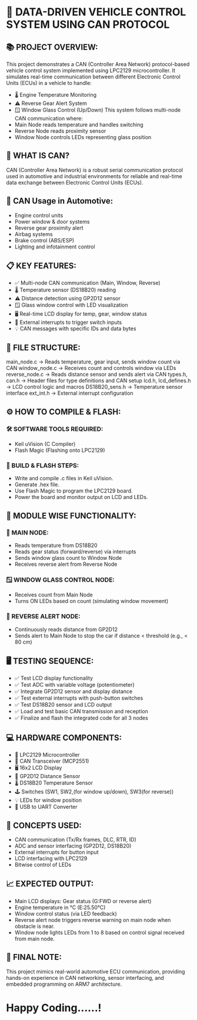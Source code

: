 # 🚗 DATA-DRIVEN VEHICLE CONTROL SYSTEM USING CAN PROTOCOL
## 📚 PROJECT OVERVIEW:
This project demonstrates a CAN (Controller Area Network) protocol-based vehicle control system implemented using LPC2129 microcontroller. It simulates real-time communication between different Electronic Control Units (ECUs) in a vehicle to handle:
- 🌡️ Engine Temperature Monitoring
- ⚠️ Reverse Gear Alert System
- 🪟 Window Glass Control (Up/Down)
This system follows multi-node CAN communication where:
- Main Node reads temperature and handles switching
- Reverse Node reads proximity sensor
- Window Node controls LEDs representing glass position
## 🧠 WHAT IS CAN?
CAN (Controller Area Network) is a robust serial communication protocol used in automotive and industrial environments for reliable and real-time data exchange between Electronic Control Units (ECUs).
## 🚗 CAN Usage in Automotive:
- Engine control units
- Power window & door systems
- Reverse gear proximity alert
- Airbag systems
- Brake control (ABS/ESP)
- Lighting and infotainment control
## 📋 KEY FEATURES:
- ✅ Multi-node CAN communication (Main, Window, Reverse)
- 🌡️ Temperature sensor (DS18B20) reading
- ⚠️ Distance detection using GP2D12 sensor
- 🪟 Glass window control with LED visualization
- 🖥️ Real-time LCD display for temp, gear, window status
- 📶 External interrupts to trigger switch inputs
- 💡 CAN messages with specific IDs and data bytes
## 📂 FILE STRUCTURE:
main_node.c ->	Reads temperature, gear input, sends window count via CAN
window_node.c	-> Receives count and controls window via LEDs
reverse_node.c ->	Reads distance sensor and sends alert via CAN
types.h, can.h -> Header files for type definitions and CAN setup
lcd.h, lcd_defines.h ->	LCD control logic and macros
DS18B20_sens.h ->	Temperature sensor interface
ext_int.h ->	External interrupt configuration
## ⚙️ HOW TO COMPILE & FLASH:
###  🛠️ SOFTWARE TOOLS REQUIRED:
- Keil uVision (C Compiler)
- Flash Magic (Flashing onto LPC2129)
### 🚀 BUILD & FLASH STEPS:
- Write and compile .c files in Keil uVision.
- Generate .hex file.
- Use Flash Magic to program the LPC2129 board.
- Power the board and monitor output on LCD and LEDs.
## 🧠 MODULE WISE FUNCTIONALITY:
### 🧩 MAIN NODE:
- Reads temperature from DS18B20
- Reads gear status (forward/reverse) via interrupts
- Sends window glass count to Window Node
- Receives reverse alert from Reverse Node
### 🪟 WINDOW GLASS CONTROL NODE:
- Receives count from Main Node
- Turns ON LEDs based on count (simulating window movement)
### 🔄 REVERSE ALERT NODE:
- Continuously reads distance from GP2D12
- Sends alert to Main Node to stop the car if distance < threshold (e.g., < 80 cm)
## 🖥️ TESTING SEQUENCE:
- ✅ Test LCD display functionality
- ✅ Test ADC with variable voltage (potentiometer)
- ✅ Integrate GP2D12 sensor and display distance
- ✅ Test external interrupts with push-button switches
- ✅ Test DS18B20 sensor and LCD output
- ✅ Load and test basic CAN transmission and reception
- ✅ Finalize and flash the integrated code for all 3 nodes
## 💻 HARDWARE COMPONENTS:
- 🧠 LPC2129 Microcontroller
- 🔌 CAN Transceiver (MCP2551)
- 🖥️ 16x2 LCD Display
- 📏 GP2D12 Distance Sensor
- 🌡️ DS18B20 Temperature Sensor
- 🕹️ Switches (SW1, SW2,(for window up/down), SW3(for reverse))
- 💡 LEDs for window position
- 🔗 USB to UART Converter
## 🧠 CONCEPTS USED:
- CAN communication (Tx/Rx frames, DLC, RTR, ID)
- ADC and sensor interfacing (GP2D12, DS18B20)
- External interrupts for button input
- LCD interfacing with LPC2129
- Bitwise control of LEDs
## 📈 EXPECTED OUTPUT:
- Main LCD displays:  Gear status (G:FWD or reverse alert)
- Engine temperature in °C (E:25.50°C)
-  Window control status (via LED feedback)
- Reverse alert node triggers reverse warning on main node when obstacle is near.
- Window node lights LEDs from 1 to 8 based on control signal received from main node.
## 💬 FINAL NOTE:
This project mimics real-world automotive ECU communication, providing hands-on experience in CAN networking, sensor interfacing, and embedded programming on ARM7 architecture.


# Happy Coding......!
